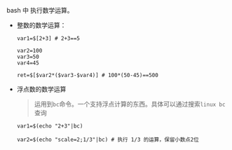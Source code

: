 bash 中 执行数学运算。

* 整数的数学运算：
    ```
    var1=$[2+3] # 2+3==5

    var2=100
    var3=50
    var4=45
    
    ret=$[$var2*($var3-$var4)] # 100*(50-45)==500
    ```
* 浮点数的数学运算

    > 运用到`bc`命令。一个支持浮点计算的东西。具体可以通过搜索`linux bc`查询

    ```
    var1=$(echo "2+3"|bc)

    var2=$(echo "scale=2;1/3"|bc) # 执行 1/3 的运算，保留小数点2位

    ```

